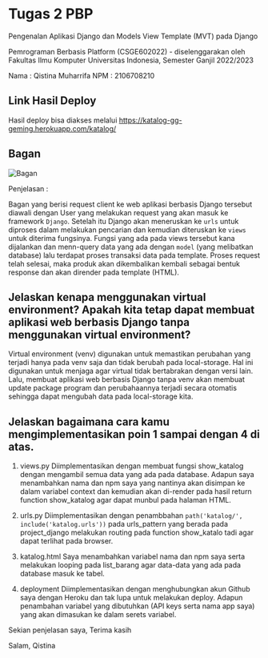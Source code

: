 # Tugas 2 PBP

Pengenalan Aplikasi Django dan Models View Template (MVT) pada Django

Pemrograman Berbasis Platform (CSGE602022) - diselenggarakan oleh Fakultas Ilmu Komputer Universitas Indonesia, Semester Ganjil 2022/2023

Nama    : Qistina Muharrifa
NPM     : 2106708210

## Link Hasil Deploy
Hasil deploy bisa diakses melalui https://katalog-gg-geming.herokuapp.com/katalog/ 

## Bagan 

![Bagan]('../../staticfiles/bagan.png?raw=true')

Penjelasan :

Bagan yang berisi request client ke web aplikasi berbasis Django tersebut diawali dengan User yang melakukan request yang akan masuk ke framework `Django`. Setelah itu Django akan meneruskan ke `urls` untuk diproses dalam melakukan pencarian dan kemudian diteruskan ke `views` untuk diterima fungsinya. Fungsi yang ada pada views tersebut kana dijalankan dan menn-query data yang ada dengan `model` (yang melibatkan database) lalu terdapat proses transaksi data pada template. Proses request telah selesai, maka produk akan dikembalikan kembali sebagai bentuk response dan akan dirender pada template (HTML).

## Jelaskan kenapa menggunakan virtual environment? Apakah kita tetap dapat membuat aplikasi web berbasis Django tanpa menggunakan virtual environment?

Virtual environment (venv) digunakan untuk memastikan perubahan yang terjadi hanya pada venv saja dan tidak berubah pada local-storage. Hal ini digunakan untuk menjaga agar virtual tidak bertabrakan dengan versi lain. Lalu, membuat aplikasi web berbasis Django tanpa venv akan membuat update package program dan perubahaannya terjadi secara otomatis sehingga dapat mengubah data pada local-storage kita.

## Jelaskan bagaimana cara kamu mengimplementasikan poin 1 sampai dengan 4 di atas.

1. views.py
   Diimplementasikan dengan membuat fungsi show_katalog dengan mengambil semua data yang ada pada database. Adapun saya menambahkan nama dan npm saya yang nantinya akan disimpan ke dalam variabel context dan kemudian akan di-render pada hasil return function show_katalog agar dapat munbul pada halaman HTML.

2. urls.py
   Diimplementasikan dengan penambbahan `path('katalog/', include('katalog.urls'))` pada urls_pattern yang berada pada project_django melakukan routing pada function show_katalo tadi agar dapat terlihat pada browser.

3. katalog.html
   Saya menambahkan variabel nama dan npm saya serta melakukan looping pada list_barang agar data-data yang ada pada database masuk ke tabel.

4. deployment
   Diimplementasikan dengan menghubungkan akun Github saya dengan Heroku dan tak lupa untuk melakukan deploy. Adapun penambahan variabel yang dibutuhkan (API keys serta nama app saya) yang akan dimasukan ke dalam serets variabel.


Sekian penjelasan saya, Terima kasih

Salam,
Qistina
